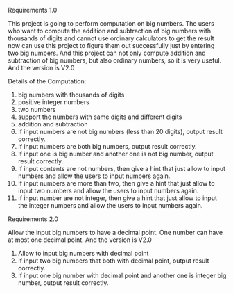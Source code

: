 Requirements 1.0

This project is going to perform computation on big numbers. The users who want to compute the addition and subtraction of big numbers with thousands of digits and cannot use ordinary calculators to get the result now can use this project to figure them out successfully just by entering two big numbers. And this project can not only compute addition and subtraction of big numbers, but also ordinary numbers, so it is very useful. And the version is V2.0

Details of the Computation: 
1.	big numbers with thousands of digits
2.	positive integer numbers
3.	two numbers
4.	support the numbers with same digits and different digits
5.	addition and subtraction
6.	If input numbers are not big numbers (less than 20 digits), output result correctly.
7.	If input numbers are both big numbers, output result correctly.
8.	If input one is big number and another one is not big number, output result correctly.
9.	If input contents are not numbers, then give a hint that just allow to input numbers and allow the users to input numbers again.
10.	If input numbers are more than two, then give a hint that just allow to input two numbers and allow the users to input numbers again.
11.	If input number are not integer, then give a hint that just allow to input the integer numbers and allow the users to input numbers again.


Requirements 2.0

Allow the input big numbers to have a decimal point. One number can have at most one decimal point. And the version is V2.0
1.	Allow to input big numbers with decimal point
2.	If input two big numbers that both with decimal point, output result correctly.
3.	If input one big number with decimal point and another one is integer big number, output result correctly.


